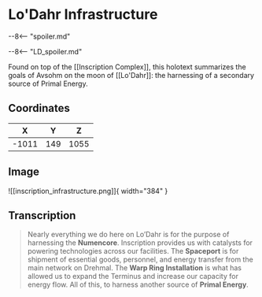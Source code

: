 # Lo'Dahr Infrastructure

--8<-- "spoiler.md"

--8<-- "LD_spoiler.md"

Found on top of the [[Inscription Complex]], this holotext summarizes the goals of Avsohm on the moon of [[Lo'Dahr]]: the harnessing of a secondary source of Primal Energy.

## Coordinates
| **X** | **Y** | **Z** |
| :---: | :---: | :---: |
| -1011 |  149  | 1055  |

## Image

![[inscription_infrastructure.png]]{ width="384" }

## Transcription
> Nearly everything we do here on Lo’Dahr is for the purpose of harnessing the **Numencore**. Inscription provides us with catalysts for powering technologies across our facilities. The **Spaceport** is for shipment of essential goods, personnel, and energy transfer from the main network on Drehmal. The **Warp Ring Installation** is what has allowed us to expand the Terminus and increase our capacity for energy flow. All of this, to harness another source of **Primal Energy**.
